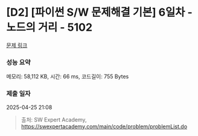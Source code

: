 # [D2] [파이썬 S/W 문제해결 기본] 6일차 - 노드의 거리 - 5102 

[문제 링크](https://swexpertacademy.com/main/code/problem/problemDetail.do?contestProbId=AWTVmxDKb1oDFAVT) 

### 성능 요약

메모리: 58,112 KB, 시간: 66 ms, 코드길이: 755 Bytes

### 제출 일자

2025-04-25 21:08



> 출처: SW Expert Academy, https://swexpertacademy.com/main/code/problem/problemList.do